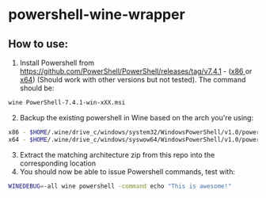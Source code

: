 # powershell-wine-wrapper

## How to use:

1. Install Powershell from https://github.com/PowerShell/PowerShell/releases/tag/v7.4.1 - ([x86 ](https://github.com/PowerShell/PowerShell/releases/download/v7.4.1/PowerShell-7.4.1-win-x86.msi)or [x64](https://github.com/PowerShell/PowerShell/releases/download/v7.4.1/PowerShell-7.4.1-win-x64.msi)) (Should work with other versions but not tested). The command should be:
```bash
wine PowerShell-7.4.1-win-xXX.msi
```
2. Backup the existing powershell in Wine based on the arch you're using:
```bash
x86 - $HOME/.wine/drive_c/windows/system32/WindowsPowerShell/v1.0/powershell.exe
x64 - $HOME/.wine/drive_c/windows/syswow64/WindowsPowerShell/v1.0/powershell.exe
```
3. Extract the matching architecture zip from this repo into the corresponding location
4. You should now be able to issue Powershell commands, test with:
```bash
WINEDEBUG=-all wine powershell -command echo "This is awesome!"
```
